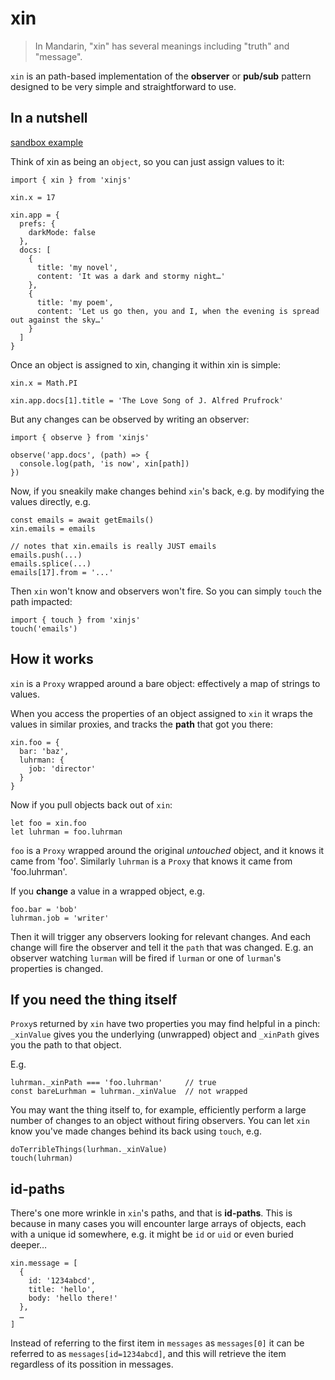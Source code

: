 # xin

> In Mandarin, "xin" has several meanings including "truth" and "message".

`xin` is an path-based implementation of the **observer** or **pub/sub** 
pattern designed to be very simple and straightforward to use.

## In a nutshell

[sandbox example](https://codesandbox.io/s/xintro-mh4rbj?file=/src/index.ts)

Think of xin as being an `object`, so you can just assign values to it:

    import { xin } from 'xinjs'

    xin.x = 17

    xin.app = {
      prefs: {
        darkMode: false
      },
      docs: [
        {
          title: 'my novel',
          content: 'It was a dark and stormy night…'
        },
        {
          title: 'my poem',
          content: 'Let us go then, you and I, when the evening is spread out against the sky…'
        }
      ]
    }

Once an object is assigned to xin, changing it within xin is simple:

    xin.x = Math.PI

    xin.app.docs[1].title = 'The Love Song of J. Alfred Prufrock'

But any changes can be observed by writing an observer:

    import { observe } from 'xinjs' 

    observe('app.docs', (path) => {
      console.log(path, 'is now', xin[path])
    })

Now, if you sneakily make changes behind `xin`'s back, e.g. by modifying the values
directly, e.g.

    const emails = await getEmails()
    xin.emails = emails

    // notes that xin.emails is really JUST emails
    emails.push(...)
    emails.splice(...)
    emails[17].from = '...'

Then `xin` won't know and observers won't fire. So you can simply `touch` the path
impacted:

    import { touch } from 'xinjs'
    touch('emails')

## How it works

`xin` is a `Proxy` wrapped around a bare object: effectively a map of strings to values.

When you access the properties of an object assigned to `xin` it wraps the values in 
similar proxies, and tracks the **path** that got you there:

    xin.foo = {
      bar: 'baz',
      luhrman: {
        job: 'director'
      }
    }

Now if you pull objects back out of `xin`:

    let foo = xin.foo
    let luhrman = foo.luhrman

`foo` is a `Proxy` wrapped around the original *untouched* object, and it knows it came from 'foo'.
Similarly `luhrman` is a `Proxy` that knows it came from 'foo.luhrman'.

If you **change** a value in a wrapped object, e.g.

    foo.bar = 'bob'
    luhrman.job = 'writer'

Then it will trigger any observers looking for relevant changes. And each change will fire the observer
and tell it the `path` that was changed. E.g. an observer watching `lurman` will be fired if `lurman`
or one of `lurman`'s properties is changed.

## If you need the thing itself

`Proxy`s returned by `xin` have two properties you may find helpful in a pinch: `_xinValue` gives you the
underlying (unwrapped) object and `_xinPath` gives you the path to that object.

E.g.

    luhrman._xinPath === 'foo.luhrman'     // true
    const bareLurhman = luhrman._xinValue  // not wrapped

You may want the thing itself to, for example, efficiently perform a large number of changes to an
object without firing observers. You can let `xin` know you've made changes behind its back using
`touch`, e.g.

    doTerribleThings(lurhman._xinValue)
    touch(luhrman)

## id-paths

There's one more wrinkle in `xin`'s paths, and that is **id-paths**. This is because in many cases
you will encounter large arrays of objects, each with a unique id somewhere, e.g. it might be `id` or `uid`
or even buried deeper…

    xin.message = [
      {
        id: '1234abcd',
        title: 'hello',
        body: 'hello there!'
      },
      …
    ]

Instead of referring to the first item in `messages` as `messages[0]` it can be referred to 
as `messages[id=1234abcd]`, and this will retrieve the item regardless of its possition in messages.

